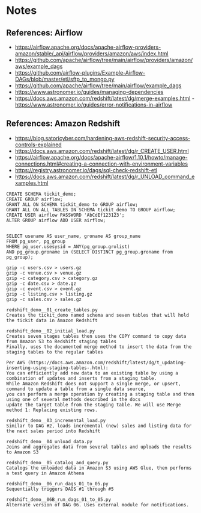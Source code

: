 # Notes

## References: Airflow

- <https://airflow.apache.org/docs/apache-airflow-providers-amazon/stable/_api/airflow/providers/amazon/aws/index.html>
- <https://github.com/apache/airflow/tree/main/airflow/providers/amazon/aws/example_dags>
- <https://github.com/airflow-plugins/Example-Airflow-DAGs/blob/master/etl/sftp_to_mongo.py>
- <https://github.com/apache/airflow/tree/main/airflow/example_dags>
- <https://www.astronomer.io/guides/managing-dependencies>
- <https://docs.aws.amazon.com/redshift/latest/dg/merge-examples.html>
-<https://www.astronomer.io/guides/error-notifications-in-airflow>

## References: Amazon Redshift

- <https://blog.satoricyber.com/hardening-aws-redshift-security-access-controls-explained>
- <https://docs.aws.amazon.com/redshift/latest/dg/r_CREATE_USER.html>
- <https://airflow.apache.org/docs/apache-airflow/1.10.1/howto/manage-connections.html#creating-a-connection-with-environment-variables>
- <https://registry.astronomer.io/dags/sql-check-redshift-etl>
- <https://docs.aws.amazon.com/redshift/latest/dg/r_UNLOAD_command_examples.html>

```postgresql
CREATE SCHEMA tickit_demo;
CREATE GROUP airflow;
GRANT ALL ON SCHEMA tickit_demo to GROUP airflow;
GRANT ALL ON ALL TABLES IN SCHEMA tickit_demo TO GROUP airflow;
CREATE USER airflow PASSWORD 'AbCdEf123123';
ALTER GROUP airflow ADD USER airflow;


SELECT usename AS user_name, groname AS group_name 
FROM pg_user, pg_group
WHERE pg_user.usesysid = ANY(pg_group.grolist)
AND pg_group.groname in (SELECT DISTINCT pg_group.groname from pg_group);
```


```shell
gzip -c users.csv > users.gz
gzip -c venue.csv > venue.gz
gzip -c category.csv > category.gz
gzip -c date.csv > date.gz
gzip -c event.csv > event.gz
gzip -c listing.csv > listing.gz
gzip -c sales.csv > sales.gz
```

```text
redshift_demo__01_create_tables.py
Creates the tickit_demo named schema and seven tables that will hold the tickit data in Amazon Redshift

redshift_demo__02_initial_load.py
Creates seven stages tables then uses the COPY command to copy data from Amazon S3 to Redshift staging tables
Finally, uses the documented merge method to insert the data from the staging tables to the regular tables

Per AWS (https://docs.aws.amazon.com/redshift/latest/dg/t_updating-inserting-using-staging-tables-.html):
You can efficiently add new data to an existing table by using a combination of updates and inserts from a staging table. 
While Amazon Redshift does not support a single merge, or upsert, command to update a table from a single data source, 
you can perform a merge operation by creating a staging table and then using one of several methods described in the docs
update the target table from the staging table. We will use Merge method 1: Replacing existing rows.

redshift_demo__03_incremental_load.py
Similar to DAG #2, loads incremental (new) sales and listing data for the next sales period into Redshift

redshift_demo__04_unload_data.py
Joins and aggregates data from several tables and uploads the results to Amazon S3

redshift_demo__05_catalog_and_query.py
Catalogs the unloaded data in Amazon S3 using AWS Glue, then performs a test query in Amazon Athena

redshift_demo__06_run_dags_01_to_05.py
Sequentially triggers DAGS #1 through #5

redshift_demo__06B_run_dags_01_to_05.py
Alternate version of DAG 06. Uses external module for notifications.
```